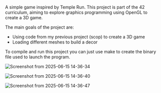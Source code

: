A simple game inspired by Temple Run.
This project is part of the 42 curriculum, aiming to explore graphics programming using OpenGL to create a 3D game.

The main goals of the project are:
- Using code from my previous project (scop) to create a 3D game
- Loading different meshes to build a decor

To compile and run this project you can just use make to create the binary file used to launch the program.

![Screenshot from 2025-06-15 14-36-34](https://github.com/user-attachments/assets/0c1f3073-278c-42b9-9ca8-659ea1e3bb03)

![Screenshot from 2025-06-15 14-36-40](https://github.com/user-attachments/assets/0d23000c-fdd2-4f0f-ab46-583c7da5308e)

![Screenshot from 2025-06-15 14-36-47](https://github.com/user-attachments/assets/3baa6ca1-dfc8-496b-bcbc-83ce16ceb264)

